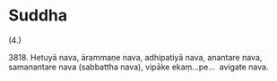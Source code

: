 

# Suddha







(4.)

3818\. Hetuyā nava, ārammaṇe nava, adhipatiyā nava, anantare nava, samanantare nava (sabbattha nava), vipāke ekaṃ…pe…  avigate nava.



